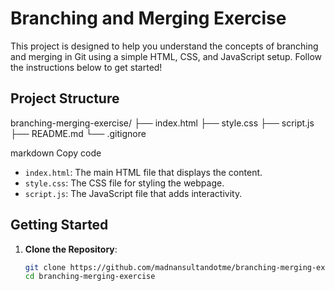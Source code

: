 # Branching and Merging Exercise

This project is designed to help you understand the concepts of branching and merging in Git using a simple HTML, CSS, and JavaScript setup. Follow the instructions below to get started!

## Project Structure
branching-merging-exercise/
 ├── index.html 
 ├── style.css
 ├── script.js 
 ├── README.md 
 └── .gitignore

markdown
Copy code

- `index.html`: The main HTML file that displays the content.
- `style.css`: The CSS file for styling the webpage.
- `script.js`: The JavaScript file that adds interactivity.

## Getting Started

1. **Clone the Repository**: 
   ```bash
   git clone https://github.com/madnansultandotme/branching-merging-exercise.git
   cd branching-merging-exercise

